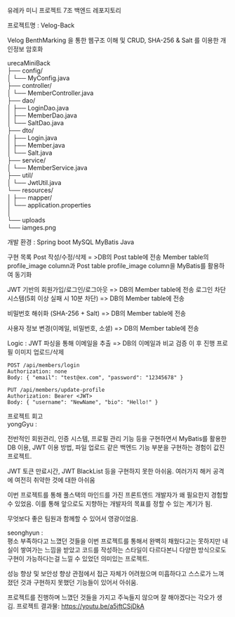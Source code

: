유레카 미니 프로젝트 7조 백엔드 레포지토리

프로젝트명 : Velog-Back

Velog BenthMarking 을 통한 웹구조 이해 및 CRUD, SHA-256 & Salt 를 이용한 개인정보 암호화


urecaMiniBack <br/>
├── config/   <br/>
│   └── MyConfig.java  <br/>
├── controller/  <br/>
│   └── MemberController.java  <br/>
├── dao/  <br/>
│   ├── LoginDao.java  <br/>
│   ├── MemberDao.java  <br/>
│   └── SaltDao.java  <br/>
├── dto/  <br/>
│   ├── Login.java  <br/>
│   ├── Member.java  <br/>
│   └── Salt.java  <br/>
├── service/  <br/>
│   └── MemberService.java  <br/>
├── util/  <br/>
│   └── JwtUtil.java  <br/>
└── resources/  <br/>
│    ├── mapper/  <br/>
│    └── application.properties  <br/>
│  <br/>
└── uploads  <br/>
       └── iamges.png


개발 환경 : 
Spring boot
MySQL
MyBatis
Java

구현 목록
Post 작성/수정/삭제 = >DB의 Post table에 전송
Member table의 profile_image column과 Post table profile_image column을 MyBatis를 활용하여 동기화

JWT 기반의 회원가입/로그인/로그아웃 => DB의 Member table에 전송
로그인 차단 시스템(5회 이상 실패 시 10분 차단)  => DB의 Member table에 전송

비밀번호 해쉬화 (SHA-256 + Salt)  => DB의 Member table에 전송

사용자 정보 변경(이메일, 비밀번호, 소셜)  => DB의 Member table에 전송

Logic :  JWT 파싱을 통해 이메일을 추출 => DB의 이메일과 비교 검증 이 후 진행
프로필 이미지 업로드/삭제
```
POST /api/members/login
Authorization: none
Body: { "email": "test@ex.com", "password": "12345678" }

PUT /api/members/update-profile
Authorization: Bearer <JWT>
Body: { "username": "NewName", "bio": "Hello!" }
```

프로젝트 회고 <br/>
yongGyu : <br/>

전반적인 회원관리, 인증 시스템, 프로필 관리 기능 등을 구현하면서 MyBatis를 활용한 DB 이용, JWT 이용 방법, 파일 업로드 같은 백엔드 기능 부분을 구현하는 경험이 값진 프로젝트.

JWT 토큰 만료시간, JWT BlackList 등을 구현하지 못한 아쉬움. 여러가지 해커 공격에 여전히 취약한 것에 대한 아쉬움

이번 프로젝트를 통해 풀스택의 마인드를 가진 프론트엔드 개발자가 왜 필요한지 경험할 수 있었음. 이를 통해 앞으로도 지향하는 개발자의 목표를 정할 수 있는 계기가 됨.

무엇보다 좋은 팀원과 함께할 수 있어서 영광이었음.

seonghyun :  <br/>
평소 부족하다고 느꼈던 것들을 이번 프로젝트를 통해서 완벽히 채웠다고는 못하지만 내실이 쌓여가는 느낌을 받았고 코드를 작성하는 스타일이 다르다본니 다양한 방식으로도 구현이 가능하다는걸 느낄 수 있었던 의미있는 프로젝트.

성능 향상 및 보안성 향상 관점에서 접근 자체가 어려웠으며 미흡하다고 스스로가 느껴졌던 것과 구현하지 못했던 기능들이 있어서 아쉬움.

프로젝트를 진행하며 느꼈던 것들을 가지고 주눅들지 않으며 잘 해야겠다는 각오가 생김.
프로젝트 결과물:
https://youtu.be/a5jftCSjDkA
